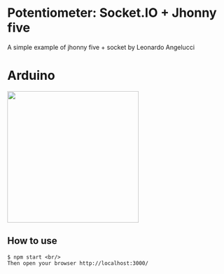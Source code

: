 
# Potentiometer: Socket.IO + Jhonny five
A simple example of jhonny five + socket by Leonardo Angelucci

# Arduino 
<img src="http://johnny-five.io/img/breadboard/potentiometer.png" width="300">


## How to use

```
$ npm start <br/>
Then open your browser http://localhost:3000/
```

